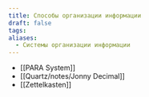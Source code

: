 ```yaml
---
title: Способы организации информации
draft: false
tags: 
aliases:
  - Системы организации информации
---
```

- [[PARA System]]
- [[Quartz/notes/Jonny Decimal]]
- [[Zettelkasten]]